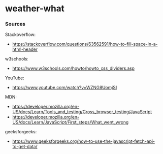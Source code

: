# weather-what








### Sources

Stackoverflow:
- https://stackoverflow.com/questions/63562591/how-to-fill-space-in-a-html-header

w3schools:
- https://www.w3schools.com/howto/howto_css_dividers.asp

YouTube:
- https://www.youtube.com/watch?v=WZNG8UomjSI

MDN:
- https://developer.mozilla.org/en-US/docs/Learn/Tools_and_testing/Cross_browser_testing/JavaScript
- https://developer.mozilla.org/en-US/docs/Learn/JavaScript/First_steps/What_went_wrong

geeksforgeeks:
- https://www.geeksforgeeks.org/how-to-use-the-javascript-fetch-api-to-get-data/
